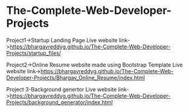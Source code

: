 # The-Complete-Web-Developer-Projects

Project1->Startup Landing Page
Live website link->https://bhargavreddyg.github.io/The-Complete-Web-Developer-Projects/startup_files/

Project2->Online Resume website made using Bootstrap Template
Live website link->https://bhargavreddyg.github.io/The-Complete-Web-Developer-Projects/Bhargav_Online_Resume/index.html


Project 3-Background genertor
Live website link->https://bhargavreddyg.github.io/The-Complete-Web-Developer-Projects/background_generator/index.html
